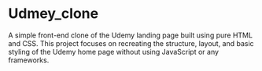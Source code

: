 # Udmey_clone
A simple front-end clone of the Udemy landing page built using pure HTML and CSS. This project focuses on recreating the structure, layout, and basic styling of the Udemy home page without using JavaScript or any frameworks.

